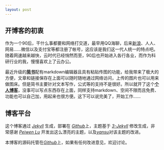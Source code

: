 ```yaml
---
layout: post
---
```


## 开博客的初衷

作为一个90后，干什么事都要和网络打交道，最早用QQ海聊，后来[新浪](http://weibo.com/612998456)、人人、网易……微信以及支付宝等都注册了帐号，这应该是我们这一代人统一的特点吧。随着网速越来越快，云时代已经悄然而至，90后也开始进入各行各业，而作为科研行业的我，慢慢喜欢上了云办公。

最近升级的[**简书**](http://www.jianshu.com/users/ff357be5f7fe0/)配有markdown编辑器且具有粘贴传图的功能，给我带来了极大的方便，文章和链接保存在上面可以随时随地通过网络访问，上传的图片也可以用来做图床。但是简书主要针对文本写作，公式等的支持不是很好。所以就开了这个[**个人博客**](https://github.com/Ian-Jhon/Ian-Jhon.github.io)，没事可以写点东西存在上面，同样支持markdown、空间不限而且免费、功能也可以自己加，用起来也很方便。这下可以说完美了，开始工作……

## 博客平台

这个博客通过 [*Jekyll*](http://jekyllrb.com/) 生成，部署在 [*Github*](https://pages.github.com)上，主题基于 [*3-Jekyll*](https://github.com/P233/3-Jekyll) 修改生成，非常感谢 [*Peiwen Lu*](https://github.com/P233) 开发出这么漂亮的主题，以及[*yansu*](http://yansu.org)对该主题的改进。

本博客的源码托管在[*Github*](https://github.com/Ian-Jhon/Ian-Jhon.github.io)上，如果有任何改进意见，欢迎讨论。
